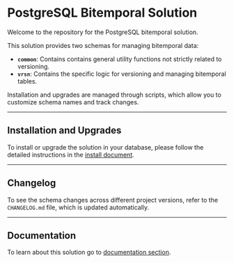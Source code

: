 # PostgreSQL Bitemporal Solution

Welcome to the repository for the PostgreSQL bitemporal solution.

This solution provides two schemas for managing bitemporal data:
- **`common`**: Contains contains general utility functions not strictly related to versioning.
- **`vrsn`**: Contains the specific logic for versioning and managing bitemporal tables.

Installation and upgrades are managed through scripts, which allow you to customize schema names and track changes.

---

## Installation and Upgrades

To install or upgrade the solution in your database, please follow the detailed instructions in the [install document](docs/install.md).

---

## Changelog

To see the schema changes across different project versions, refer to the `CHANGELOG.md` file, which is updated automatically.

---

## Documentation

To learn about this solution go to [documentation section](docs/main.md).
